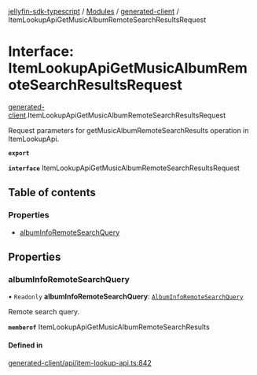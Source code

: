 [jellyfin-sdk-typescript](../README.md) / [Modules](../modules.md) / [generated-client](../modules/generated_client.md) / ItemLookupApiGetMusicAlbumRemoteSearchResultsRequest

# Interface: ItemLookupApiGetMusicAlbumRemoteSearchResultsRequest

[generated-client](../modules/generated_client.md).ItemLookupApiGetMusicAlbumRemoteSearchResultsRequest

Request parameters for getMusicAlbumRemoteSearchResults operation in ItemLookupApi.

**`export`**

**`interface`** ItemLookupApiGetMusicAlbumRemoteSearchResultsRequest

## Table of contents

### Properties

- [albumInfoRemoteSearchQuery](generated_client.ItemLookupApiGetMusicAlbumRemoteSearchResultsRequest.md#albuminforemotesearchquery)

## Properties

### albumInfoRemoteSearchQuery

• `Readonly` **albumInfoRemoteSearchQuery**: [`AlbumInfoRemoteSearchQuery`](generated_client.AlbumInfoRemoteSearchQuery.md)

Remote search query.

**`memberof`** ItemLookupApiGetMusicAlbumRemoteSearchResults

#### Defined in

[generated-client/api/item-lookup-api.ts:842](https://github.com/thornbill/jellyfin-sdk-typescript/blob/7534c86/src/generated-client/api/item-lookup-api.ts#L842)
